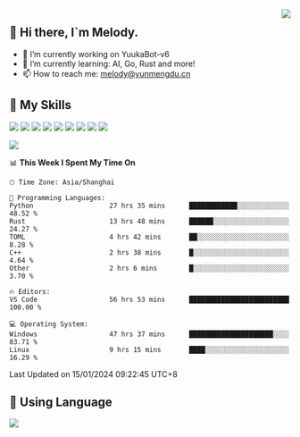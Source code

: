 <a href="#">
  <img align="right" src="https://github-readme-stats.vercel.app/api?username=melodyyuuka&count_private=true&show_icons=true" />
</a>

## **👋 Hi there, I`m Melody.**

- 🔭 I’m currently working on YuukaBot-v6
- 🌱 I’m currently learning: AI, Go, Rust and more!
- 📫 How to reach me: melody@yunmengdu.cn

## 🌟 **My Skills** 

![](https://img.shields.io/badge/-Python-3e74a2?style=flat-square&logo=Python&logoColor=fff)
![](https://img.shields.io/badge/-Java-007396?style=flat-square&logo=OpenJDK&logoColor=fff)
![](https://img.shields.io/badge/-Node.js-339933?style=flat-square&logo=Node.js&logoColor=fff)
![](https://img.shields.io/badge/-Git-f05032?style=flat-square&logo=git&logoColor=fff)
![](https://img.shields.io/badge/-PostgreSQL-4169e1?style=flat-square&logo=PostgreSQL&logoColor=fff)
![](https://img.shields.io/badge/-Rust-000000?style=flat-square&logo=rust&logoColor=fff)
![](https://img.shields.io/badge/-VSCode-007acc?style=flat-square&logo=Visual-Studio-Code&logoColor=fff)
![](https://img.shields.io/badge/-FastAPI-009688?style=flat-square&logo=FastAPI&logoColor=fff)
![](https://img.shields.io/badge/-Linux-000000?style=flat-square&logo=Linux&logoColor=fff)


![](https://wakatime.com/badge/user/fa6dc0e2-47c5-4d2d-ae45-69fec6f2122c.svg)

<!--START_SECTION:waka-->
📊 **This Week I Spent My Time On** 

```text
🕑︎ Time Zone: Asia/Shanghai

💬 Programming Languages: 
Python                   27 hrs 35 mins      ████████████░░░░░░░░░░░░░   48.52 % 
Rust                     13 hrs 48 mins      ██████░░░░░░░░░░░░░░░░░░░   24.27 % 
TOML                     4 hrs 42 mins       ██░░░░░░░░░░░░░░░░░░░░░░░    8.28 % 
C++                      2 hrs 38 mins       █░░░░░░░░░░░░░░░░░░░░░░░░    4.64 % 
Other                    2 hrs 6 mins        █░░░░░░░░░░░░░░░░░░░░░░░░    3.70 % 

🔥 Editors: 
VS Code                  56 hrs 53 mins      █████████████████████████   100.00 % 

💻 Operating System: 
Windows                  47 hrs 37 mins      █████████████████████░░░░   83.71 % 
Linux                    9 hrs 15 mins       ████░░░░░░░░░░░░░░░░░░░░░   16.29 % 
```


 Last Updated on 15/01/2024 09:22:45 UTC+8
<!--END_SECTION:waka-->

## 🥰 **Using Language**

![](https://github-readme-stats.vercel.app/api/wakatime?username=MelodyYuyuko&layout=compact&hide_border=true)
